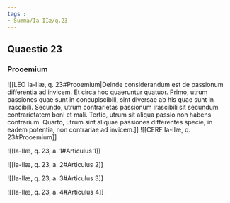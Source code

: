 ```yaml
---
tags : 
- Summa/Ia-IIæ/q.23
---
```


## Quaestio 23

### Prooemium

![[LEO Ia-IIæ, q. 23#Prooemium|Deinde considerandum est de passionum differentia ad invicem. Et circa hoc quaeruntur quatuor. Primo, utrum passiones quae sunt in concupiscibili, sint diversae ab his quae sunt in irascibili. Secundo, utrum contrarietas passionum irascibili sit secundum contrarietatem boni et mali. Tertio, utrum sit aliqua passio non habens contrarium. Quarto, utrum sint aliquae passiones differentes specie, in eadem potentia, non contrariae ad invicem.]]
![[CERF Ia-IIæ, q. 23#Prooemium]]

![[Ia-IIæ, q. 23, a. 1#Articulus 1]]

![[Ia-IIæ, q. 23, a. 2#Articulus 2]]

![[Ia-IIæ, q. 23, a. 3#Articulus 3]]

![[Ia-IIæ, q. 23, a. 4#Articulus 4]]


